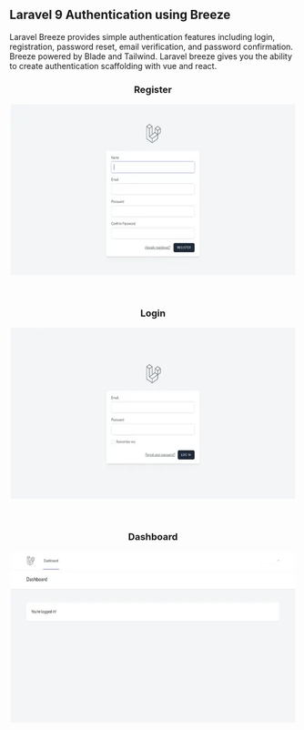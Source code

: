 

## Laravel 9 Authentication using Breeze 

Laravel Breeze provides simple authentication features including login, registration, password reset, email verification, and password confirmation. Breeze powered by Blade and Tailwind. Laravel breeze gives you the ability to create authentication scaffolding with vue and react.

 <h3 style="text-align:center">Register</h3>

 <p align="center"><a h target="_blank"><img src="https://github.com/MogahidGaffar/Laravel-Auth-using-Breeze/blob/main/public/screenshots/register.png" height="300" width="500" ></a></p></br>

 <h3 style="text-align:center">Login</h3>

 <p align="center"><a  target="_blank"><img src="https://github.com/MogahidGaffar/Laravel-Auth-using-Breeze/blob/main/public/screenshots/login.png" height="300" width="500"></a></p></br>
 <h3 style="text-align:center">Dashboard</h3>

 <p align="center"><a  target="_blank"><img src="https://github.com/MogahidGaffar/Laravel-Auth-using-Breeze/blob/main/public/screenshots/dashboard.png" height="300" width="500"></a></p></br>

